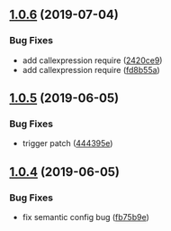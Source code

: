 ## [1.0.6](https://github.com/searchfe/gulp-amd-wrap/compare/v1.0.5...v1.0.6) (2019-07-04)


### Bug Fixes

* add callexpression require ([2420ce9](https://github.com/searchfe/gulp-amd-wrap/commit/2420ce9))
* add callexpression require ([fd8b55a](https://github.com/searchfe/gulp-amd-wrap/commit/fd8b55a))

## [1.0.5](https://github.com/searchfe/gulp-amd-wrap/compare/v1.0.4...v1.0.5) (2019-06-05)


### Bug Fixes

* trigger patch ([444395e](https://github.com/searchfe/gulp-amd-wrap/commit/444395e))

## [1.0.4](https://github.com/searchfe/gulp-amd-wrap/compare/v1.0.3...v1.0.4) (2019-06-05)


### Bug Fixes

* fix semantic config bug ([fb75b9e](https://github.com/searchfe/gulp-amd-wrap/commit/fb75b9e))
